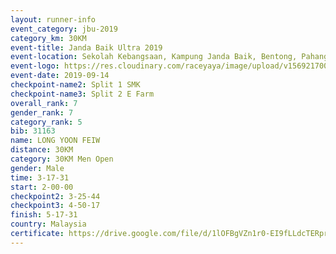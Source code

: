 ```yaml
---
layout: runner-info 
event_category: jbu-2019 
category_km: 30KM 
event-title: Janda Baik Ultra 2019
event-location: Sekolah Kebangsaan, Kampung Janda Baik, Bentong, Pahang, Malaysia 
event-logo: https://res.cloudinary.com/raceyaya/image/upload/v1569217009/logo/janda-baik_vch1pc.jpg 
event-date: 2019-09-14 
checkpoint-name2: Split 1 SMK 
checkpoint-name3: Split 2 E Farm 
overall_rank: 7
gender_rank: 7
category_rank: 5
bib: 31163
name: LONG YOON FEIW
distance: 30KM
category: 30KM Men Open
gender: Male
time: 3-17-31
start: 2-00-00
checkpoint2: 3-25-44
checkpoint3: 4-50-17
finish: 5-17-31
country: Malaysia
certificate: https://drive.google.com/file/d/1lOFBgVZn1r0-EI9fLLdcTERprjBgho8s/view?usp=sharing
---
```

